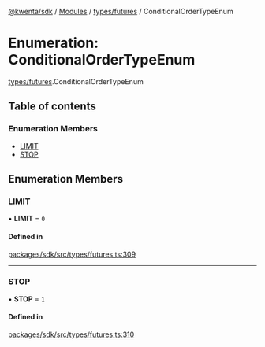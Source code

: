 [@kwenta/sdk](../README.md) / [Modules](../modules.md) / [types/futures](../modules/types_futures.md) / ConditionalOrderTypeEnum

# Enumeration: ConditionalOrderTypeEnum

[types/futures](../modules/types_futures.md).ConditionalOrderTypeEnum

## Table of contents

### Enumeration Members

- [LIMIT](types_futures.ConditionalOrderTypeEnum.md#limit)
- [STOP](types_futures.ConditionalOrderTypeEnum.md#stop)

## Enumeration Members

### LIMIT

• **LIMIT** = ``0``

#### Defined in

[packages/sdk/src/types/futures.ts:309](https://github.com/Kwenta/kwenta/blob/935f91508/packages/sdk/src/types/futures.ts#L309)

___

### STOP

• **STOP** = ``1``

#### Defined in

[packages/sdk/src/types/futures.ts:310](https://github.com/Kwenta/kwenta/blob/935f91508/packages/sdk/src/types/futures.ts#L310)
